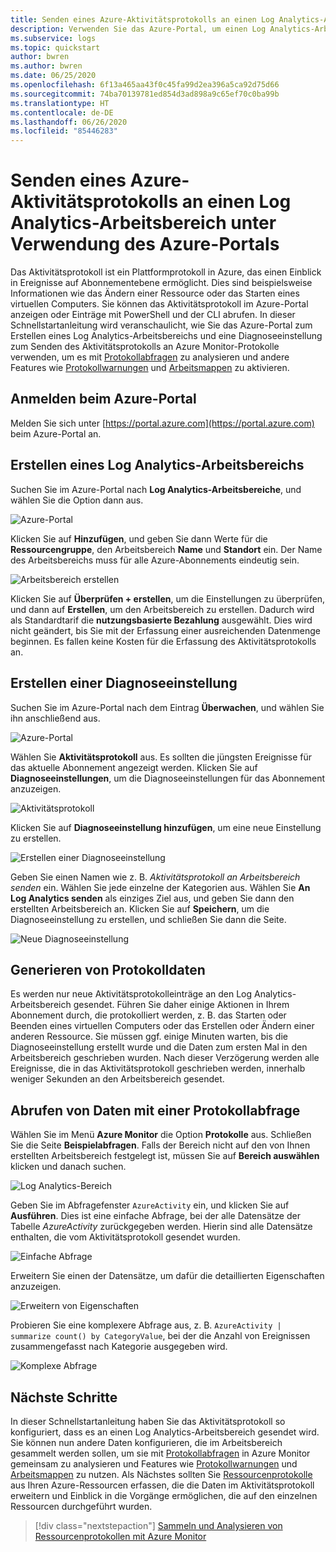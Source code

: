 ```yaml
---
title: Senden eines Azure-Aktivitätsprotokolls an einen Log Analytics-Arbeitsbereich unter Verwendung des Azure-Portals
description: Verwenden Sie das Azure-Portal, um einen Log Analytics-Arbeitsbereich zu erstellen, und eine Diagnoseeinstellung, um das Aktivitätsprotokoll an Azure Monitor-Protokolle zu senden.
ms.subservice: logs
ms.topic: quickstart
author: bwren
ms.author: bwren
ms.date: 06/25/2020
ms.openlocfilehash: 6f13a465aa43f0c45fa99d2ea396a5ca92d75d66
ms.sourcegitcommit: 74ba70139781ed854d3ad898a9c65ef70c0ba99b
ms.translationtype: HT
ms.contentlocale: de-DE
ms.lasthandoff: 06/26/2020
ms.locfileid: "85446283"
---
```

# <a name="send-azure-activity-log-to-log-analytics-workspace-using-azure-portal"></a>Senden eines Azure-Aktivitätsprotokolls an einen Log Analytics-Arbeitsbereich unter Verwendung des Azure-Portals
Das Aktivitätsprotokoll ist ein Plattformprotokoll in Azure, das einen Einblick in Ereignisse auf Abonnementebene ermöglicht. Dies sind beispielsweise Informationen wie das Ändern einer Ressource oder das Starten eines virtuellen Computers. Sie können das Aktivitätsprotokoll im Azure-Portal anzeigen oder Einträge mit PowerShell und der CLI abrufen. In dieser Schnellstartanleitung wird veranschaulicht, wie Sie das Azure-Portal zum Erstellen eines Log Analytics-Arbeitsbereichs und eine Diagnoseeinstellung zum Senden des Aktivitätsprotokolls an Azure Monitor-Protokolle verwenden, um es mit [Protokollabfragen](../log-query/log-query-overview.md) zu analysieren und andere Features wie [Protokollwarnungen](../platform/alerts-log-query.md) und [Arbeitsmappen](../platform/workbooks-overview.md) zu aktivieren. 

## <a name="sign-in-to-azure-portal"></a>Anmelden beim Azure-Portal
Melden Sie sich unter [https://portal.azure.com](https://portal.azure.com) beim Azure-Portal an. 



## <a name="create-a-log-analytics-workspace"></a>Erstellen eines Log Analytics-Arbeitsbereichs
Suchen Sie im Azure-Portal nach **Log Analytics-Arbeitsbereiche**, und wählen Sie die Option dann aus. 

![Azure-Portal](media/quick-create-workspace/azure-portal-01.png)
  
Klicken Sie auf **Hinzufügen**, und geben Sie dann Werte für die **Ressourcengruppe**, den Arbeitsbereich **Name** und **Standort** ein. Der Name des Arbeitsbereichs muss für alle Azure-Abonnements eindeutig sein.

![Arbeitsbereich erstellen](media/quick-collect-activity-log/create-workspace.png)

Klicken Sie auf **Überprüfen + erstellen**, um die Einstellungen zu überprüfen, und dann auf **Erstellen**, um den Arbeitsbereich zu erstellen. Dadurch wird als Standardtarif die **nutzungsbasierte Bezahlung** ausgewählt. Dies wird nicht geändert, bis Sie mit der Erfassung einer ausreichenden Datenmenge beginnen. Es fallen keine Kosten für die Erfassung des Aktivitätsprotokolls an.


## <a name="create-diagnostic-setting"></a>Erstellen einer Diagnoseeinstellung
Suchen Sie im Azure-Portal nach dem Eintrag **Überwachen**, und wählen Sie ihn anschließend aus. 

![Azure-Portal](media/quick-collect-activity-log/azure-portal-monitor.png)

Wählen Sie **Aktivitätsprotokoll** aus. Es sollten die jüngsten Ereignisse für das aktuelle Abonnement angezeigt werden. Klicken Sie auf **Diagnoseeinstellungen**, um die Diagnoseeinstellungen für das Abonnement anzuzeigen.

![Aktivitätsprotokoll](media/quick-collect-activity-log/activity-log.png)

Klicken Sie auf **Diagnoseeinstellung hinzufügen**, um eine neue Einstellung zu erstellen. 

![Erstellen einer Diagnoseeinstellung](media/quick-collect-activity-log/create-diagnostic-setting.png)

Geben Sie einen Namen wie z. B. *Aktivitätsprotokoll an Arbeitsbereich senden* ein. Wählen Sie jede einzelne der Kategorien aus. Wählen Sie **An Log Analytics senden** als einziges Ziel aus, und geben Sie dann den erstellten Arbeitsbereich an. Klicken Sie auf **Speichern**, um die Diagnoseeinstellung zu erstellen, und schließen Sie dann die Seite.

![Neue Diagnoseeinstellung](media/quick-collect-activity-log/new-diagnostic-setting.png)

## <a name="generate-log-data"></a>Generieren von Protokolldaten
Es werden nur neue Aktivitätsprotokolleinträge an den Log Analytics-Arbeitsbereich gesendet. Führen Sie daher einige Aktionen in Ihrem Abonnement durch, die protokolliert werden, z. B. das Starten oder Beenden eines virtuellen Computers oder das Erstellen oder Ändern einer anderen Ressource. Sie müssen ggf. einige Minuten warten, bis die Diagnoseeinstellung erstellt wurde und die Daten zum ersten Mal in den Arbeitsbereich geschrieben wurden. Nach dieser Verzögerung werden alle Ereignisse, die in das Aktivitätsprotokoll geschrieben werden, innerhalb weniger Sekunden an den Arbeitsbereich gesendet.

## <a name="retrieve-data-with-a-log-query"></a>Abrufen von Daten mit einer Protokollabfrage

Wählen Sie im Menü **Azure Monitor** die Option **Protokolle** aus. Schließen Sie die Seite **Beispielabfragen**. Falls der Bereich nicht auf den von Ihnen erstellten Arbeitsbereich festgelegt ist, müssen Sie auf **Bereich auswählen** klicken und danach suchen.

![Log Analytics-Bereich](media/quick-collect-activity-log/log-analytics-scope.png)

Geben Sie im Abfragefenster `AzureActivity` ein, und klicken Sie auf **Ausführen**. Dies ist eine einfache Abfrage, bei der alle Datensätze der Tabelle *AzureActivity* zurückgegeben werden. Hierin sind alle Datensätze enthalten, die vom Aktivitätsprotokoll gesendet wurden.

![Einfache Abfrage](media/quick-collect-activity-log/query-01.png)

Erweitern Sie einen der Datensätze, um dafür die detaillierten Eigenschaften anzuzeigen.

![Erweitern von Eigenschaften](media/quick-collect-activity-log/expand-properties.png)

Probieren Sie eine komplexere Abfrage aus, z. B. `AzureActivity | summarize count() by CategoryValue`, bei der die Anzahl von Ereignissen zusammengefasst nach Kategorie ausgegeben wird.

![Komplexe Abfrage](media/quick-collect-activity-log/query-02.png)


## <a name="next-steps"></a>Nächste Schritte
In dieser Schnellstartanleitung haben Sie das Aktivitätsprotokoll so konfiguriert, dass es an einen Log Analytics-Arbeitsbereich gesendet wird. Sie können nun andere Daten konfigurieren, die im Arbeitsbereich gesammelt werden sollen, um sie mit [Protokollabfragen](../log-query/log-query-overview.md) in Azure Monitor gemeinsam zu analysieren und Features wie [Protokollwarnungen](../platform/alerts-log-query.md) und [Arbeitsmappen](../platform/workbooks-overview.md) zu nutzen. Als Nächstes sollten Sie [Ressourcenprotokolle](../platform/resource-logs.md) aus Ihren Azure-Ressourcen erfassen, die die Daten im Aktivitätsprotokoll erweitern und Einblick in die Vorgänge ermöglichen, die auf den einzelnen Ressourcen durchgeführt wurden.


> [!div class="nextstepaction"]
> [Sammeln und Analysieren von Ressourcenprotokollen mit Azure Monitor](tutorial-resource-logs.md)
